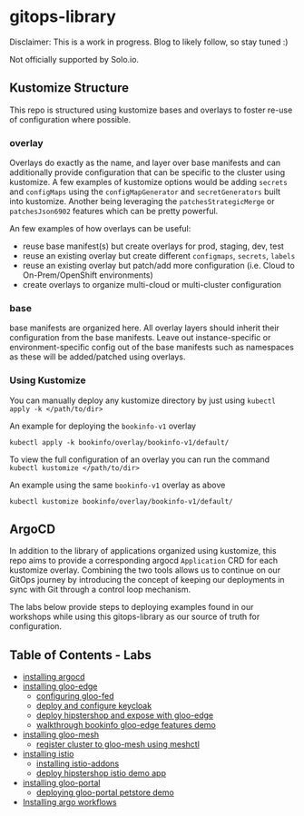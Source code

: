 # gitops-library
 
Disclaimer: This is a work in progress. Blog to likely follow, so stay tuned :)

Not officially supported by Solo.io. 

## Kustomize Structure
This repo is structured using kustomize bases and overlays to foster re-use of configuration where possible. 

### overlay
Overlays do exactly as the name, and layer over base manifests and can additionally provide configuration that can be specific to the cluster using kustomize. A few examples of kustomize options would be adding `secrets` and `configMaps` using the `configMapGenerator` and `secretGenerators` built into kustomize. Another being leveraging the `patchesStrategicMerge` or `patchesJson6902` features which can be pretty powerful.

 An few examples of how overlays can be useful:
- reuse base manifest(s) but create overlays for prod, staging, dev, test
- reuse an existing overlay but create different `configmaps`, `secrets`, `labels`
- reuse an existing overlay but patch/add more configuration (i.e. Cloud to On-Prem/OpenShift environments)
- create overlays to organize multi-cloud or multi-cluster configuration

### base
base manifests are organized here. All overlay layers should inherit their configuration from the base manifests. Leave out instance-specific or environment-specific config out of the base manifests such as namespaces as these will be added/patched using overlays.

### Using Kustomize
You can manually deploy any kustomize directory by just using `kubectl apply -k </path/to/dir>`

An example for deploying the `bookinfo-v1` overlay
```
kubectl apply -k bookinfo/overlay/bookinfo-v1/default/
```

To view the full configuration of an overlay you can run the command `kubectl kustomize </path/to/dir>`

An example using the same `bookinfo-v1` overlay as above
```
kubectl kustomize bookinfo/overlay/bookinfo-v1/default/
```

## ArgoCD
In addition to the library of applications organized using kustomize, this repo aims to provide a corresponding argocd `Application` CRD for each kustomize overlay. Combining the two tools allows us to continue on our GitOps journey by introducing the concept of keeping our deployments in sync with Git through a control loop mechanism.

The labs below provide steps to deploying examples found in our workshops while using this gitops-library as our source of truth for configuration.

## Table of Contents - Labs
- [installing argocd](https://github.com/solo-io/gitops-library/tree/main/argocd)
- [installing gloo-edge](https://github.com/solo-io/gitops-library/tree/main/gloo-edge)
  - [configuring gloo-fed](https://github.com/solo-io/gitops-library/tree/main/gloo-edge#configuring-gloo-fed)
  - [deploy and configure keycloak](https://github.com/solo-io/gitops-library/tree/main/keycloak)
  - [deploy hipstershop and expose with gloo-edge](https://github.com/solo-io/gitops-library/tree/main/hipstershop#hipstershop-gloo-edge-demo)
  - [walkthrough bookinfo gloo-edge features demo](https://github.com/solo-io/gitops-library/tree/main/bookinfo#bookinfo-gloo-edge-demo)
- [installing gloo-mesh](https://github.com/solo-io/gitops-library/tree/main/gloo-mesh)
  - [register cluster to gloo-mesh using meshctl](https://github.com/solo-io/gitops-library/tree/main/gloo-mesh#register-cluster-using-meshctl)
- [installing istio](https://github.com/solo-io/gitops-library/tree/main/istio)
  - [installing istio-addons](https://github.com/solo-io/gitops-library/tree/main/istio#install-istio-addons)
  - [deploy hipstershop istio demo app](https://github.com/solo-io/gitops-library/tree/main/hipstershop#hipstershop-istio-demo)
- [installing gloo-portal](https://github.com/solo-io/gitops-library/tree/main/gloo-portal)
  - [deploying gloo-portal petstore demo](https://github.com/solo-io/gitops-library/tree/main/petstore)
- [Installing argo workflows](./argo-workflows/README.md)